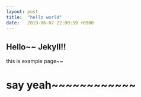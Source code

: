```yaml
---
layout: post
title:  "hello world"
date:   2019-06-07 22:00:59 +0900
---
```


## Hello~~ Jekyll!!

this is example page~~


# say yeah~~~~~~~~~~~~

